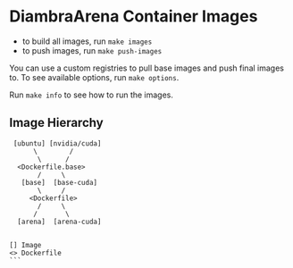 # DiambraArena Container Images
- to build all images, run `make images`
- to push images, run `make push-images`

You can use a custom registries to pull base images and push final images to. To
see available options, run `make options`.

Run `make info` to see how to run the images.


## Image Hierarchy
````
 [ubuntu] [nvidia/cuda]
      \        /
       \      /
  <Dockerfile.base>
       /     \
   [base]  [base-cuda]
       \     /
     <Dockerfile>
       /     \
      /       \
  [arena]  [arena-cuda]


[] Image
<> Dockerfile
```
